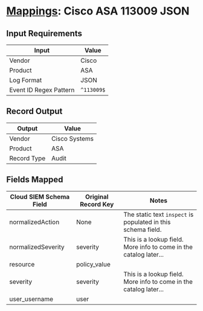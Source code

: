 # [Mappings](README.md): Cisco ASA 113009 JSON

## Input Requirements

|Input|Value|
|-----|-----|
|Vendor|Cisco|
|Product|ASA|
|Log Format|JSON|
|Event ID Regex Pattern|`^113009$`|

## Record Output

|Output|Value|
|------|-----|
|Vendor|Cisco Systems|
|Product|ASA|
|Record Type|Audit|

## Fields Mapped

|Cloud SIEM Schema Field|Original Record Key|Notes|
|-----------------------|-------------------|-----|
|normalizedAction|None|The static text `inspect` is populated in this schema field.|
|normalizedSeverity|severity|This is a lookup field. More info to come in the catalog later...|
|resource|policy_value||
|severity|severity|This is a lookup field. More info to come in the catalog later...|
|user_username|user||

